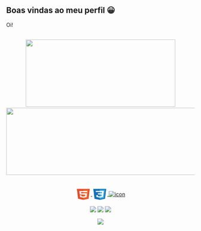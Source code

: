 ## Boas vindas ao meu perfil 😀

Oi!

<br>

<!-- GITHUB STATUS -->
<div align="center">
  <a href="https://github.com/ofqueiroz">
  <img height="180em" width="400em" src="https://github-readme-stats.vercel.app/api?username=ofqueiroz&show_icons=true&theme=gruvbox&include_all_commits=true&count_private=true"/>
  <img height="180em" width="510em" src="https://github-readme-stats.vercel.app/api/top-langs/?username=ofqueiroz&layout=compact&langs_count=7&theme=gruvbox"/>
</div>

  <!-- TEMAS: dark, radical, merko, gruvbox, tokyonight, onedark, cobalt, synthwave, highcontrast, dracula -->
</div>

<br>

<!-- TECNOLOGIAS -->
<div align="center">

<div style="display: inline_block" align="center"><br>
<!--   <img align="center" alt="Otávio-Js" height="30" width="40" src="https://raw.githubusercontent.com/devicons/devicon/master/icons/javascript/javascript-plain.svg"> -->
<!--   <img align="center" alt="Otávio-Ts" height="30" width="40" src="https://raw.githubusercontent.com/devicons/devicon/master/icons/typescript/typescript-plain.svg"> -->
<!--   <img align="center" alt="Otávio-React" height="30" width="40" src="https://raw.githubusercontent.com/devicons/devicon/master/icons/react/react-original.svg"> -->
  <img align="center" alt="OtávioHTML" height="30" width="40" src="https://raw.githubusercontent.com/devicons/devicon/master/icons/html5/html5-original.svg">
  <img align="center" alt="Otávio-CSS" height="30" width="40" src="https://raw.githubusercontent.com/devicons/devicon/master/icons/css3/css3-original.svg">
<!--   <img align="center" alt="Otávio-Python" height="30" width="40" src="https://raw.githubusercontent.com/devicons/devicon/master/icons/python/python-original.svg"> -->
<!--   <img align="center" alt="Otávio" height="30" width="40" src="https://testing-library.com/img/octopus-64x64.png"> -->
<!--   <img align="center" alt="icon" height="30" width="40" src="https://camo.githubusercontent.com/2b6b50702c658cdfcf440cef1eb88c7e0e5a16ce0eb6ab8bc933da7697c12213/68747470733a2f2f63646e2e6a7364656c6976722e6e65742f67682f64657669636f6e732f64657669636f6e2f69636f6e732f72656475782f72656475782d6f726967696e616c2e737667"> -->
  <img align="center" alt="icon" height="30" width="40" src="https://camo.githubusercontent.com/ddd323c6c51fbc9a81fcbb60fe25a588ab59fdd6567b7e827f4d2d5c4e09f6a1/68747470733a2f2f63646e2e6a7364656c6976722e6e65742f67682f64657669636f6e732f64657669636f6e2f69636f6e732f6769742f6769742d706c61696e2e737667">
<!--   <img align="center" alt="Otávio-RTL" height="30" width="40" src="https://camo.githubusercontent.com/fd37a0ed465d6e14411705324a0d21739377f54ab6d0ae146c68fca8777e16c7/68747470733a2f2f63646e2e6a7364656c6976722e6e65742f67682f64657669636f6e732f64657669636f6e2f69636f6e732f6a6573742f6a6573742d706c61696e2e737667"> -->
<!--   <img align="center" alt="Otávio-RTL" height="30" width="40" src="https://raw.githubusercontent.com/devicons/devicon/master/icons/nodejs/nodejs-original-wordmark.svg"> -->
<!--   <img align="center" alt="Otávio" height="30" width="40" src="https://raw.githubusercontent.com/devicons/devicon/master/icons/express/express-original-wordmark.svg"> -->
<!--   <img align="center" alt="Otávio-RTL" height="30" width="40" src="https://raw.githubusercontent.com/devicons/devicon/master/icons/mongodb/mongodb-original-wordmark.svg"> -->
<!--   <img align="center" alt="Otávio-RTL" height="30" width="40" src="https://raw.githubusercontent.com/devicons/devicon/master/icons/mysql/mysql-original-wordmark.svg"> -->
</div>
  <br>

<!-- REDES SOCIAIS -->
<div align="center">
  <a href="https://instagram.com/ottaqueiroz" target="_blank"><img src="https://img.shields.io/badge/-Instagram-%23E4405F?style=for-the-badge&logo=instagram&logoColor=white" target="_blank"></a>
  <a href="https://www.linkedin.com/in/ofqueiroz/" target="_blank"><img src="https://img.shields.io/badge/-LinkedIn-%230077B5?style=for-the-badge&logo=linkedin&logoColor=white" target="_blank"></a>  
  <a href="mailto:otavioqueirozf@gmail.com" target="_blank"><img src="https://play-lh.googleusercontent.com/D1Dz2BjPYev_oyksKXsdtAS66a_2Ql-sklpzTnwR9lqnDG_P5lAJEtfR70FudJ0XMA=s48-rw" style='width: 28px' target="_blank"></a>  
  
  ![](https://visitor-badge.glitch.me/badge?page_id=ofqueiroz)
</div>

